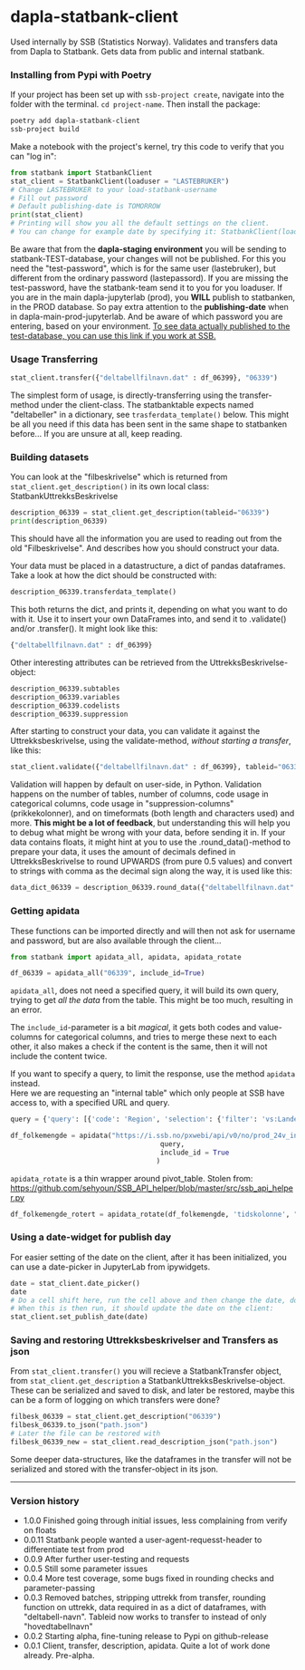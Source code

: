 # dapla-statbank-client
Used internally by SSB (Statistics Norway).
Validates and transfers data from Dapla to Statbank.
Gets data from public and internal statbank.


### Installing from Pypi with Poetry
If your project has been set up with `ssb-project create`, navigate into the folder with the terminal. `cd project-name`. Then install the package:
```bash
poetry add dapla-statbank-client
ssb-project build
```
Make a notebook with the project's kernel, try this code to verify that you can "log in":
```python
from statbank import StatbankClient
stat_client = StatbankClient(loaduser = "LASTEBRUKER")
# Change LASTEBRUKER to your load-statbank-username
# Fill out password
# Default publishing-date is TOMORROW
print(stat_client)
# Printing will show you all the default settings on the client.
# You can change for example date by specifying it: StatbankClient(loaduser = "LASTEBRUKER", date="2023-02-16")
```

Be aware that from the **dapla-staging environment** you will be sending to statbank-TEST-database, your changes will not be published. For this you need the "test-password", which is for the same user (lastebruker), but different from the ordinary password (lastepassord). If you are missing the test-password, have the statbank-team send it to you for you loaduser. If you are in the main dapla-jupyterlab (prod), you **WILL** publish to statbanken, in the PROD database. So pay extra attention to the **publishing-date** when in dapla-main-prod-jupyterlab. And be aware of which password you are entering, based on your environment. [To see data actually published to the test-database, you can use this link if you work at SSB.](https://i.test.ssb.no/pxwebi/pxweb/no/test_24v_intern/)


### Usage Transferring

```python
stat_client.transfer({"deltabellfilnavn.dat" : df_06399}, "06339")
```
The simplest form of usage, is directly-transferring using the transfer-method under the client-class. The statbanktable expects named "deltabeller" in a dictionary, see `trasferdata_template()` below. This might be all you need if this data has been sent in the same shape to statbanken before... If you are unsure at all, keep reading.


### Building datasets
You can look at the "filbeskrivelse" which is returned from `stat_client.get_description()` in its own local class: StatbankUttrekksBeskrivelse
```python
description_06339 = stat_client.get_description(tableid="06339")
print(description_06339)
```
This should have all the information you are used to reading out from the old "Filbeskrivelse". And describes how you should construct your data.

Your data must be placed in a datastructure, a dict of pandas dataframes. Take a look at how the dict should be constructed with:
```python
description_06339.transferdata_template()
```
This both returns the dict, and prints it, depending on what you want to do with it. Use it to insert your own DataFrames into, and send it to .validate() and/or .transfer(). It might look like this:
```python
{"deltabellfilnavn.dat" : df_06399}
```

Other interesting attributes can be retrieved from the UttrekksBeskrivelse-object:
```python
description_06339.subtables
description_06339.variables
description_06339.codelists
description_06339.suppression
```

After starting to construct your data, you can validate it against the Uttrekksbeskrivelse, using the validate-method, *without starting a transfer*, like this:
```python
stat_client.validate({"deltabellfilnavn.dat" : df_06399}, tableid="06339")
```
Validation will happen by default on user-side, in Python.
Validation happens on the number of tables, number of columns, code usage in categorical columns, code usage in "suppression-columns" (prikkekolonner), and on timeformats (both length and characters used) and more.
**This might be a lot of feedback**, but understanding this will help you to debug what might be wrong with your data, before sending it in.
If your data contains floats, it might hint at you to use the .round_data()-method to prepare your data, it uses the amount of decimals defined in UttrekksBeskrivelse to round UPWARDS (from pure 0.5 values) and convert to strings with comma as the decimal sign along the way, it is used like this:
```python
data_dict_06339 = description_06339.round_data({"deltabellfilnavn.dat" : df_06399})
```




### Getting apidata

These functions can be imported directly and will then not ask for username and password, but are also available through the client...
```python
from statbank import apidata_all, apidata, apidata_rotate
```

```python
df_06339 = apidata_all("06339", include_id=True)
```
`apidata_all`, does not need a specified query, it will build its own query, trying to get *all the data* from the table. This might be too much, resulting in an error.

The `include_id`-parameter is a bit *magical*, it gets both codes and value-columns for categorical columns, and tries to merge these next to each other, it also makes a check if the content is the same, then it will not include the content twice.

If you want to specify a query, to limit the response, use the method `apidata` instead.\
Here we are requesting an "internal table" which only people at SSB have access to, with a specified URL and query.
```python
query = {'query': [{'code': 'Region', 'selection': {'filter': 'vs:Landet', 'values': ['0']}}, {'code': 'Alder', 'selection': {'filter': 'vs:AldGrupp19', 'values': ['000', '001', '002', '003', '004', '005', '006', '007', '008', '009', '010', '011', '012', '013', '014', '015', '016', '017', '018', '019', '020', '021', '022', '023', '024', '025', '026', '027', '028', '029', '030', '031', '032', '033', '034', '035', '036', '037', '038', '039', '040', '041', '042', '043', '044', '045', '046', '047', '048', '049', '050', '051', '052', '053', '054', '055', '056', '057', '058', '059', '060', '061', '062', '063', '064', '065', '066', '067', '068', '069', '070', '071', '072', '073', '074', '075', '076', '077', '078', '079', '080', '081', '082', '083', '084', '085', '086', '087', '088', '089', '090', '091', '092', '093', '094', '095', '096', '097', '098', '099', '100', '101', '102', '103', '104', '105', '106', '107', '108', '109', '110', '111', '112', '113', '114', '115', '116', '117', '118', '119+']}}, {'code': 'Statsbrgskap', 'selection': {'filter': 'vs:Statsborgerskap', 'values': ['000']}}, {'code': 'Tid', 'selection': {'filter': 'item', 'values': ['2022']}}], 'response': {'format': 'json-stat2'}}

df_folkemengde = apidata("https://i.ssb.no/pxwebi/api/v0/no/prod_24v_intern/START/be/be01/folkemengde/Rd0002Aa",
                                     query,
                                     include_id = True
                                    )
```

`apidata_rotate` is a thin wrapper around pivot_table. Stolen from: https://github.com/sehyoun/SSB_API_helper/blob/master/src/ssb_api_helper.py
```python
df_folkemengde_rotert = apidata_rotate(df_folkemengde, 'tidskolonne', "verdikolonne")
```


### Using a date-widget for publish day
For easier setting of the date on the client, after it has been initialized, you can use a date-picker in JupyterLab from ipywidgets.
```python
date = stat_client.date_picker()
date
# Do a cell shift here, run the cell above and then change the date, dont run the cell again
# When this is then run, it should update the date on the client:
stat_client.set_publish_date(date)
```


### Saving and restoring Uttrekksbeskrivelser and Transfers as json

From `stat_client.transfer()` you will recieve a StatbankTransfer object, from `stat_client.get_description` a StatbankUttrekksBeskrivelse-object. These can be serialized and saved to disk, and later be restored, maybe this can be a form of logging on which transfers were done?

```python
filbesk_06339 = stat_client.get_description("06339")
filbesk_06339.to_json("path.json")
# Later the file can be restored with
filbesk_06339_new = stat_client.read_description_json("path.json")
```
Some deeper data-structures, like the dataframes in the transfer will not be serialized and stored with the transfer-object in its json.

---

### Version history
- 1.0.0 Finished going through initial issues, less complaining from verify on floats
- 0.0.11 Statbank people wanted a user-agent-requesst-header to differentiate test from prod
- 0.0.9 After further user-testing and requests
- 0.0.5 Still some parameter issues
- 0.0.4 More test coverage, some bugs fixed in rounding checks and parameter-passing
- 0.0.3 Removed batches, stripping uttrekk from transfer, rounding function on uttrekk, data required in as a dict of dataframes, with "deltabell-navn". Tableid now works to transfer to instead of only "hovedtabellnavn"
- 0.0.2 Starting alpha, fine-tuning release to Pypi on github-release
- 0.0.1 Client, transfer, description, apidata. Quite a lot of work done already. Pre-alpha.
